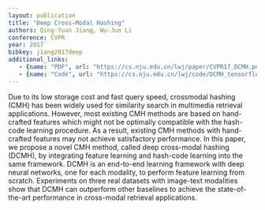 ```yaml
---
layout: publication
title: "Deep Cross-Modal Hashing"
authors: Qing-Yuan Jiang, Wu-Jun Li
conference: CVPR
year: 2017
bibkey: jiang2017deep
additional_links:
   - {name: "PDF", url: "https://cs.nju.edu.cn/lwj/paper/CVPR17_DCMH.pdf"}
   - {name: "Code", url: "https://cs.nju.edu.cn/lwj/code/DCMH_tensorflow.zip"}   
---
```

Due to its low storage cost and fast query speed, crossmodal hashing (CMH) has been widely used for similarity
search in multimedia retrieval applications. However, most
existing CMH methods are based on hand-crafted features
which might not be optimally compatible with the hash-code
learning procedure. As a result, existing CMH methods
with hand-crafted features may not achieve satisfactory
performance. In this paper, we propose a novel CMH
method, called deep cross-modal hashing (DCMH), by
integrating feature learning and hash-code learning into
the same framework. DCMH is an end-to-end learning
framework with deep neural networks, one for each modality, to perform feature learning from scratch. Experiments
on three real datasets with image-text modalities show
that DCMH can outperform other baselines to achieve
the state-of-the-art performance in cross-modal retrieval
applications.
